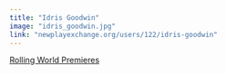 ```yaml
---
title: "Idris Goodwin"
image: "idris_goodwin.jpg"
link: "newplayexchange.org/users/122/idris-goodwin"
---
```


[Rolling World Premieres](/affiliated-artists/rolling-world-premieres)